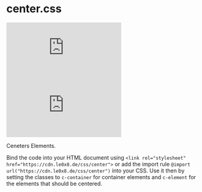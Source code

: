 # center.css

![GitHub code size in bytes](https://img.shields.io/github/languages/code-size/Le0X8/center.css?style=for-the-badge) ![GitHub Repo stars](https://img.shields.io/github/stars/Le0X8/center.css?style=for-the-badge)

Ceneters Elements.

Bind the code into your HTML document using ```<link rel="stylesheet" href="https://cdn.le0x8.de/css/center">``` or add the import rule ```@import url("https://cdn.le0x8.de/css/center")``` into your CSS.
Use it then by setting the classes to ```c-container``` for container elements and ```c-element``` for the elements that should be centered.
